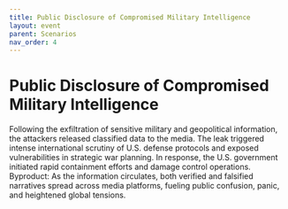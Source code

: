 ```yaml
---
title: Public Disclosure of Compromised Military Intelligence
layout: event
parent: Scenarios
nav_order: 4
---
```


# Public Disclosure of Compromised Military Intelligence
Following the exfiltration of sensitive military and geopolitical information, the attackers released classified data to the media. The leak triggered intense international scrutiny of U.S. defense protocols and exposed vulnerabilities in strategic war planning. In response, the U.S. government initiated rapid containment efforts and damage control operations.
Byproduct: As the information circulates, both verified and falsified narratives spread across media platforms, fueling public confusion, panic, and heightened global tensions.

